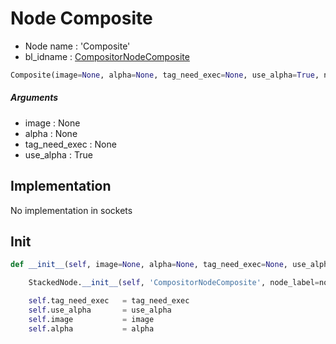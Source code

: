 # Node Composite

- Node name : 'Composite'
- bl_idname : [CompositorNodeComposite](https://docs.blender.org/api/current/bpy.types.CompositorNodeComposite.html)


``` python
Composite(image=None, alpha=None, tag_need_exec=None, use_alpha=True, node_label=None, node_color=None)
```
##### Arguments

- image : None
- alpha : None
- tag_need_exec : None
- use_alpha : True

## Implementation

No implementation in sockets

## Init

``` python
def __init__(self, image=None, alpha=None, tag_need_exec=None, use_alpha=True, node_label=None, node_color=None):

    StackedNode.__init__(self, 'CompositorNodeComposite', node_label=node_label, node_color=node_color)

    self.tag_need_exec   = tag_need_exec
    self.use_alpha       = use_alpha
    self.image           = image
    self.alpha           = alpha
```
